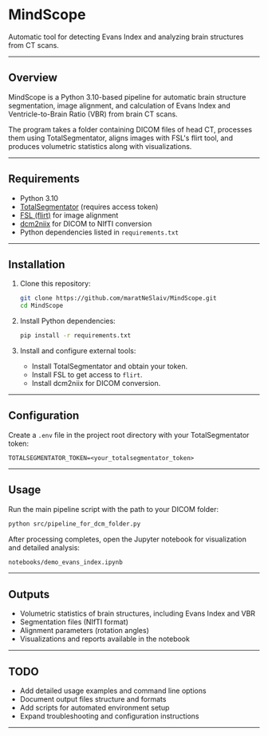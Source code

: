# MindScope

Automatic tool for detecting Evans Index and analyzing brain structures from CT scans.

---

## Overview

MindScope is a Python 3.10-based pipeline for automatic brain structure segmentation, image alignment, and calculation of Evans Index and Ventricle-to-Brain Ratio (VBR) from brain CT scans.

The program takes a folder containing DICOM files of head CT, processes them using TotalSegmentator, aligns images with FSL's flirt tool, and produces volumetric statistics along with visualizations.

---

## Requirements

- Python 3.10
- [TotalSegmentator](https://github.com/TotalSegmentator/TotalSegmentator) (requires access token)
- [FSL (flirt)](https://fsl.fmrib.ox.ac.uk/fsl/fslwiki/FLIRT) for image alignment
- [dcm2niix](https://github.com/rordenlab/dcm2niix) for DICOM to NIfTI conversion
- Python dependencies listed in `requirements.txt`

---

## Installation

1. Clone this repository:

   ```bash
   git clone https://github.com/maratNeSlaiv/MindScope.git
   cd MindScope
   ```

2. Install Python dependencies:

   ```bash
   pip install -r requirements.txt
   ```

3. Install and configure external tools:
   - Install TotalSegmentator and obtain your token.
   - Install FSL to get access to `flirt`.
   - Install dcm2niix for DICOM conversion.

---

## Configuration

Create a `.env` file in the project root directory with your TotalSegmentator token:

```env
TOTALSEGMENTATOR_TOKEN=<your_totalsegmentator_token>
```

---

## Usage

Run the main pipeline script with the path to your DICOM folder:

```bash
python src/pipeline_for_dcm_folder.py
```

After processing completes, open the Jupyter notebook for visualization and detailed analysis:

```bash
notebooks/demo_evans_index.ipynb
```

---

## Outputs

- Volumetric statistics of brain structures, including Evans Index and VBR
- Segmentation files (NIfTI format)
- Alignment parameters (rotation angles)
- Visualizations and reports available in the notebook

---

## TODO

- Add detailed usage examples and command line options
- Document output files structure and formats
- Add scripts for automated environment setup
- Expand troubleshooting and configuration instructions

---
